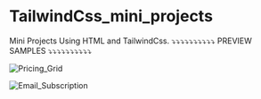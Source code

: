 # TailwindCss_mini_projects
Mini Projects Using HTML and TailwindCss.
⤵⤵⤵⤵⤵⤵⤵⤵⤵⤵
PREVIEW SAMPLES
⤵⤵⤵⤵⤵⤵⤵⤵⤵⤵
 
![Pricing_Grid](https://user-images.githubusercontent.com/60979495/187350532-21ffe0f7-2e0b-427b-918d-0f1b8a689fff.png)

![Email_Subscription](https://user-images.githubusercontent.com/60979495/187351818-157b39ae-0cd2-49c8-ad0f-a4963ad230c6.png)
